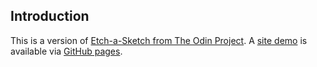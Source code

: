 ## Introduction

[hosting]: https://pages.github.com/

[etch-a-sketch project]: https://www.theodinproject.com/lessons/foundations-etch-a-sketch
[etch site]: https://soocgoose.github.io/odin-etch/site/

This is a version of [Etch-a-Sketch from The Odin Project][etch-a-sketch project]. A [site demo][etch site] is available via [GitHub pages][hosting].

